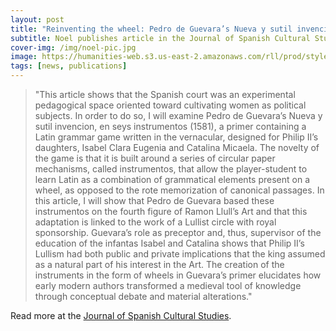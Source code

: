 ```yaml
---
layout: post
title: "Reinventing the wheel: Pedro de Guevara’s Nueva y sutil invencion as pedagogical technology" 
subtitle: Noel publishes article in the Journal of Spanish Cultural Studies  
cover-img: /img/noel-pic.jpg
image: https://humanities-web.s3.us-east-2.amazonaws.com/rll/prod/styles/square_image_large/s3/2019-08/IMG_5172.jpg
tags: [news, publications]
---
```


> "This article shows that the Spanish court was an experimental pedagogical space oriented toward cultivating women as political subjects. In order to do so, I will examine Pedro de Guevara’s Nueva y sutil invencion, en seys instrumentos (1581), a primer containing a Latin grammar game written in the vernacular, designed for Philip II’s daughters, Isabel Clara Eugenia and Catalina Micaela. The novelty of the game is that it is built around a series of circular paper mechanisms, called instrumentos, that allow the player-student to learn Latin as a combination of grammatical elements present on a wheel, as opposed to the rote memorization of canonical passages. In this article, I will show that Pedro de Guevara based these instrumentos on the fourth figure of Ramon Llull’s Art and that this adaptation is linked to the work of a Lullist circle with royal sponsorship. Guevara’s role as preceptor and, thus, supervisor of the education of the infantas Isabel and Catalina shows that Philip II’s Lullism had both public and private implications that the king assumed as a natural part of his interest in the Art. The creation of the instruments in the form of wheels in Guevara’s primer elucidates how early modern authors transformed a medieval tool of knowledge through conceptual debate and material alterations."

Read more at the [Journal of Spanish Cultural Studies](https://www.tandfonline.com/doi/abs/10.1080/14636204.2020.1801282?journalCode=cjsc20).
